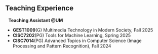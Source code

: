 ## Teaching Experience

<h4 style="margin:0 10px 0;">Teaching Assistant @UM</h4>

- **GEST1009**(G) Multimedia Technology in Modern Society, Fall 2025
- **CISC7202**(PG) Tools for Machine Learning, Spring 2025
- **CISC7014**(PG) Advanced Topics in Computer Science (Image Processing and Pattern Recognition), Fall 2024